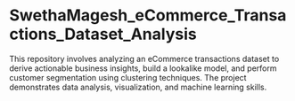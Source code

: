 # SwethaMagesh_eCommerce_Transactions_Dataset_Analysis
This repository involves analyzing an eCommerce transactions dataset to derive actionable business insights, build a lookalike model, and perform customer segmentation using clustering techniques. The project demonstrates data analysis, visualization, and machine learning skills.
